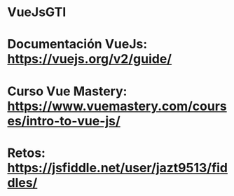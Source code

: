# VueJsGTI

# Documentación VueJs: https://vuejs.org/v2/guide/

# Curso Vue Mastery: https://www.vuemastery.com/courses/intro-to-vue-js/

# Retos: https://jsfiddle.net/user/jazt9513/fiddles/


